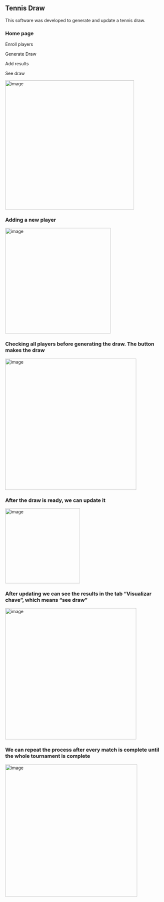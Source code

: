 ## Tennis Draw

This software was developed to generate and update a tennis draw. 
 
### Home page
	
  Enroll players
	
  Generate Draw
	
  Add results
	
  See draw
 
<img width="412" alt="image" src="https://user-images.githubusercontent.com/71353908/225522198-3c347de5-2f70-4519-86bb-8ee7c160deac.png">

### Adding a new player
 
<img width="337" alt="image" src="https://user-images.githubusercontent.com/71353908/225522230-7322bd89-004e-4fa6-b4e9-41783307192e.png">

### Checking all players before generating the draw. The button makes the draw

<img width="419" alt="image" src="https://user-images.githubusercontent.com/71353908/225522262-b794c902-be6f-497b-bd74-edec4c75edfb.png">

### After the draw is ready, we can update it

<img width="239" alt="image" src="https://user-images.githubusercontent.com/71353908/225522312-992e7487-ae27-483b-93e7-a06ce214aa73.png">

### After updating we can see the results in the tab “Visualizar chave”, which means “see draw”
 
<img width="419" alt="image" src="https://user-images.githubusercontent.com/71353908/225522372-cf03c9cd-3149-4f58-b661-814709309298.png">

### We can repeat the process after every match is complete until the whole tournament is complete
 
<img width="422" alt="image" src="https://user-images.githubusercontent.com/71353908/225522392-0e035ba1-842a-4e3b-88de-729fcafb1aca.png">

